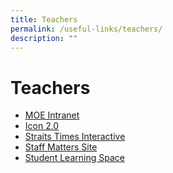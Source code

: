 ```yaml
---
title: Teachers
permalink: /useful-links/teachers/
description: ""
---
```

# Teachers
*   <a href="https://intranet.moe.gov.sg/" target="_blank">MOE Intranet</a>
*   <a href="https://icon.moe.edu.sg/" target="_blank">Icon 2.0</a>
*   <a href="http://www.straitstimes.com/" target="_blank">Straits Times Interactive</a>
*   <a href="https://sites.google.com/a/moe.edu.sg/tkss-staff-matters/home" target="_blank">Staff Matters Site</a>
*   <a href="https://vle.learning.moe.edu.sg/login" target="_blank">Student Learning Space</a>